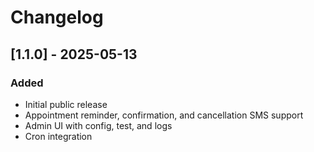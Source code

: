 # Changelog

## [1.1.0] - 2025-05-13
### Added
- Initial public release
- Appointment reminder, confirmation, and cancellation SMS support
- Admin UI with config, test, and logs
- Cron integration
